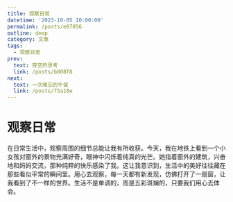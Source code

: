 ```yaml
---
title: 观察日常
datetime: '2023-10-05 10:00:00'
permalink: /posts/e07056
outline: deep
category: 文章
tags:
  - 观察日常
prev:
  text: 夜空的思考
  link: /posts/b808f8
next:
  text: 一次难忘的午餐
  link: /posts/73a18e
---
```


# 观察日常

在日常生活中，观察周围的细节总能让我有所收获。今天，我在地铁上看到一个小女孩对窗外的景物充满好奇，眼神中闪烁着纯真的光芒。她指着窗外的建筑，兴奋地和妈妈交流，那种纯粹的快乐感染了我。这让我意识到，生活中的美好往往藏在那些看似平常的瞬间里。用心去观察，每一天都有新发现，仿佛打开了一扇窗，让我看到了不一样的世界。生活不是单调的，而是五彩斑斓的，只要我们用心去体会。
